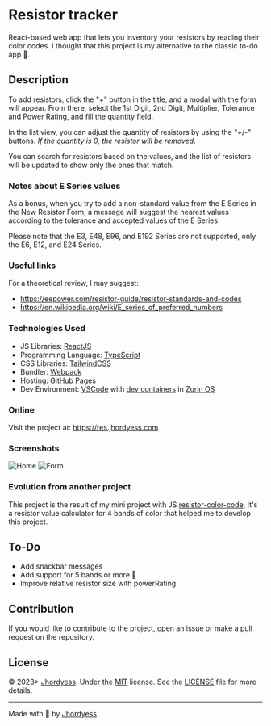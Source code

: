 # Resistor tracker

React-based web app that lets you inventory your resistors by reading their color codes. I thought that this project is my alternative to the classic to-do app 🥱.

## Description

To add resistors, click the "+" button in the title, and a modal with the form will appear. From there, select the 1st Digit, 2nd Digit, Multiplier, Tolerance and Power Rating, and fill the quantity field.

In the list view, you can adjust the quantity of resistors by using the "+/-" buttons. _If the quantity is 0, the resistor will be removed_.

You can search for resistors based on the values, and the list of resistors will be updated to show only the ones that match.

### Notes about E Series values

As a bonus, when you try to add a non-standard value from the E Series in the New Resistor Form, a message will suggest the nearest values according to the tolerance and accepted values of the E Series.

Please note that the E3, E48, E96, and E192 Series are not supported, only the E6, E12, and E24 Series.

### Useful links

For a theoretical review, I may suggest:

- <https://eepower.com/resistor-guide/resistor-standards-and-codes>
- <https://en.wikipedia.org/wiki/E_series_of_preferred_numbers>

### Technologies Used

- JS Libraries: [ReactJS](https://reactjs.org/)
- Programming Language: [TypeScript](https://www.typescriptlang.org/)
- CSS Libraries: [TailwindCSS](https://tailwindcss.com/)
- Bundler: [Webpack](https://webpack.js.org/)
- Hosting: [GitHub Pages](https://pages.github.com/)
- Dev Environment: [VSCode](https://code.visualstudio.com/) with [dev containers](https://code.visualstudio.com/docs/remote/containers) in [Zorin OS](https://zorinos.com/)

### Online

Visit the project at: <https://res.jhordyess.com>

### Screenshots

![Home](https://res.cloudinary.com/jhordyess/image/upload/v1682096760/resistor-color-code/resistor-tracker-home.png)
![Form](https://res.cloudinary.com/jhordyess/image/upload/v1682096760/resistor-color-code/resistor-tracker-form.png)

### Evolution from another project

This project is the result of my mini project with JS [resistor-color-code](https://github.com/jhordyess/resistor-color-code), It's a resistor value calculator for 4 bands of color that helped me to develop this project.

## To-Do

- Add snackbar messages
- Add support for 5 bands or more 🤔
- Improve relative resistor size with powerRating

## Contribution

If you would like to contribute to the project, open an issue or make a pull request on the repository.

## License

© 2023> [Jhordyess](https://github.com/jhordyess). Under the [MIT](https://choosealicense.com/licenses/mit/) license. See the [LICENSE](./LICENSE) file for more details.

---

Made with 💪 by [Jhordyess](https://www.jhordyess.com/)
